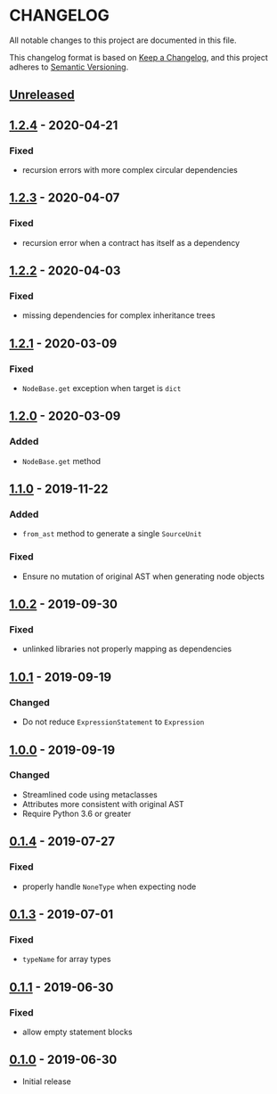 # CHANGELOG

All notable changes to this project are documented in this file.

This changelog format is based on [Keep a Changelog](https://keepachangelog.com/en/1.0.0/),
and this project adheres to [Semantic Versioning](https://semver.org/spec/v2.0.0.html).

## [Unreleased](https://github.com/iamdefinitelyahuman/py-solc-ast)

## [1.2.4](https://github.com/iamdefinitelyahuman/py-solc-ast/releases/tag/v1.2.4) - 2020-04-21
### Fixed
- recursion errors with more complex circular dependencies

## [1.2.3](https://github.com/iamdefinitelyahuman/py-solc-ast/releases/tag/v1.2.3) - 2020-04-07
### Fixed
- recursion error when a contract has itself as a dependency

## [1.2.2](https://github.com/iamdefinitelyahuman/py-solc-ast/releases/tag/v1.2.2) - 2020-04-03
### Fixed
- missing dependencies for complex inheritance trees

## [1.2.1](https://github.com/iamdefinitelyahuman/py-solc-ast/releases/tag/v1.2.1) - 2020-03-09
### Fixed
- `NodeBase.get` exception when target is `dict`

## [1.2.0](https://github.com/iamdefinitelyahuman/py-solc-ast/releases/tag/v1.2.0) - 2020-03-09
### Added
- `NodeBase.get` method

## [1.1.0](https://github.com/iamdefinitelyahuman/py-solc-ast/releases/tag/v1.1.0) - 2019-11-22
### Added
- `from_ast` method to generate a single `SourceUnit`

### Fixed
- Ensure no mutation of original AST when generating node objects

## [1.0.2](https://github.com/iamdefinitelyahuman/py-solc-ast/releases/tag/v1.0.2) - 2019-09-30
### Fixed
- unlinked libraries not properly mapping as dependencies

## [1.0.1](https://github.com/iamdefinitelyahuman/py-solc-ast/releases/tag/v1.0.1) - 2019-09-19
### Changed
- Do not reduce `ExpressionStatement` to `Expression`

## [1.0.0](https://github.com/iamdefinitelyahuman/py-solc-ast/releases/tag/v1.0.0) - 2019-09-19
### Changed
- Streamlined code using metaclasses
- Attributes more consistent with original AST
- Require Python 3.6 or greater

## [0.1.4](https://github.com/iamdefinitelyahuman/py-solc-ast/releases/tag/v0.1.4) - 2019-07-27
### Fixed
- properly handle `NoneType` when expecting node

## [0.1.3](https://github.com/iamdefinitelyahuman/py-solc-ast/releases/tag/v0.1.3) - 2019-07-01
### Fixed
- `typeName` for array types

## [0.1.1](https://github.com/iamdefinitelyahuman/py-solc-ast/releases/tag/v0.1.1) - 2019-06-30
### Fixed
- allow empty statement blocks

## [0.1.0](https://github.com/iamdefinitelyahuman/py-solc-ast/releases/tag/v0.1.1) - 2019-06-30
- Initial release
